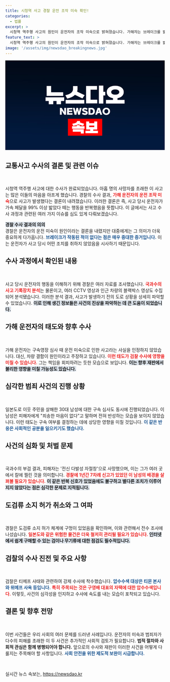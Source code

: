 ```yaml
---
title: 시청역 사고 경찰 운전 조작 미숙 확인!
categories:
  - 법률
excerpt: >
  시청역 역주행 사고의 원인이 운전자의 조작 미숙으로 밝혀졌습니다. 가해자는 브레이크를 밟지 않으며 급발진을 주장했지만, 경찰의 수사는 반박했습니다. 아울러, 일본도로 이웃을 살해한 30대 남성이 반성 없는 태도로 구속 여부를 놓고 논란이 일고 있습니다.
feature_text: >
  시청역 역주행 사고의 원인이 운전자의 조작 미숙으로 밝혀졌습니다. 가해자는 브레이크를 밟지 않으며 급발진을 주장했지만, 경찰의 수사는 반박했습니다. 아울러, 일본도로 이웃을 살해한 30대 남성이 반성 없는 태도로 구속 여부를 놓고 논란이 일고 있습니다.
image: '/assets/img/newsdao_breakingnews.jpg'
---
```


<p><img src="/assets/img/newsdao_breakingnews.jpg" alt="flaretime 속보" /></p>

<h2 data-ke-size="size26">교통사고 수사의 결론 및 관련 이슈</h2>

<p data-ke-size="size16">&nbsp;</p>

<p>시청역 역주행 사고에 대한 수사가 완료되었습니다. 아홉 명의 사망자를 초래한 이 사고는 많은 이들의 마음을 아프게 했습니다. 경찰의 수사 결과, <b><span style="color: #ee2323;">가해 운전자의 운전 조작 미숙</span></b>으로 사고가 발생했다는 결론이 내려졌습니다. 이러한 결론은 즉, 사고 당시 운전자가 가속 페달을 99% 이상 밟았다 떼는 행동을 반복했음을 뜻합니다. 이 글에서는 사고 수사 과정과 관련된 여러 가지 이슈를 심도 있게 다뤄보겠습니다. </p>

<p><b><span style="background-color: #21538527;">경찰 수사 결과의 의의</span></b>
<br>
경찰은 운전자의 운전 미숙이 원인이라는 결론을 내렸지만 대중에게는 그 의미가 더욱 중요하게 다가옵니다. <b><span style="color: #1a5490;">브레이크가 작동된 적이 없다는 점은 매우 중대한 증거입니다.</span></b> 이는 운전자가 사고 당시 어떤 조치를 취하지 않았음을 시사하기 때문입니다. </p>

<h2 data-ke-size="size26">수사 과정에서 확인된 내용</h2>

<p data-ke-size="size16">&nbsp;</p>

<p>사고 당시 운전자의 행동을 이해하기 위해 경찰은 여러 자료를 조사했습니다. <b><span style="color: #ee2323;">국과수의 사고 기록장치 분석</span></b>는 물론이고, 여러 CCTV 영상과 인근 차량의 블랙박스 영상도 수집되어 분석됐습니다. 이러한 분석 결과, 사고가 발생하기 전의 도로 상황을 상세히 파악할 수 있었습니다. <b><span style="background-color: #21538527;">이로 인해 생긴 정보들은 사건의 진상을 파악하는 데 큰 도움이 되었습니다.</span></b></p>

<h2 data-ke-size="size26">가해 운전자의 태도와 향후 수사</h2>

<p data-ke-size="size16">&nbsp;</p>

<p>가해 운전자는 구속영장 심사 때 운전 미숙으로 인한 사고라는 사실을 인정하지 않았습니다. 대신, 차량 결함이 원인이라고 주장하고 있습니다. <b><span style="color: #ee2323;">이런 태도가 검찰 수사에 영향을 미칠 수 있습니다.</span></b> 그는 책임을 회피하려는 듯한 모습으로 보입니다. <b><span style="background-color: #21538527;">이는 향후 재판에서 불리한 영향을 미칠 가능성도 있습니다.</span></b> </p>

<h2 data-ke-size="size26">심각한 범죄 사건의 진행 상황</h2>

<p data-ke-size="size16">&nbsp;</p>

<p>일본도로 이웃 주민을 살해한 30대 남성에 대한 구속 심사도 동시에 진행되었습니다. 이 남성은 피해자에게 "죄송한 마음이 없다"고 말하며 전혀 반성하는 모습을 보이지 않았습니다. 이런 태도는 구속 여부를 결정하는 데에 상당한 영향을 미칠 것입니다. <b><span style="color: #1a5490;">이 같은 반응은 사회적인 공분을 일으키기도 했습니다.</span></b></p>

<h2 data-ke-size="size26">사건의 심화 및 처벌 문제</h2>

<p data-ke-size="size16">&nbsp;</p>

<p>국과수의 부검 결과, 피해자는 '전신 다발성 자절창'으로 사망했으며, 이는 그가 여러 곳에서 칼에 찔린 것을 의미합니다. <b><span style="color: #ee2323;">경찰에 1년간 7차례 신고가 있었던 이 남성의 배경을 살펴볼 필요가 있습니다.</span></b> <b><span style="background-color: #21538527;">이 같은 반복 신호가 있었음에도 불구하고 별다른 조치가 이루어지지 않았다는 점은 심각한 문제로 지적됩니다.</span></b></p>

<h2 data-ke-size="size26">도검류 소지 허가 취소와 그 여파</h2>

<p data-ke-size="size16">&nbsp;</p>

<p>경찰은 도검류 소지 허가 체계에 구멍이 있었음을 확인하며, 이와 관련해서 전수 조사에 나섰습니다. <b><span style="color: #ee2323;">일본도와 같은 위험한 물건은 더욱 철저히 관리될 필요가 있습니다.</span></b> <b><span style="background-color: #21538527;">인터넷에서 쉽게 구매할 수 있는 검이나 무기류에 대한 점검도 필수적입니다.</span></b></p>

<h2 data-ke-size="size26">검찰의 수사 진전 및 주요 사항</h2>

<p data-ke-size="size16">&nbsp;</p>

<p>검찰은 티메프 사태와 관련하여 강제 수사에 착수했습니다. <b><span style="color: #1a5490;">압수수색 대상은 티몬 본사와 위메프 사옥 등입니다.</span></b> <b><span style="color: #ee2323;">특히 주목되는 것은 구영배 대표의 자택에 대한 압수수색입니다.</span></b> 이렇듯, 사건의 심각성을 인지하고 수사에 속도를 내는 모습이 포착되고 있습니다.</p>

<h2 data-ke-size="size26">결론 및 향후 전망</h2>

<p data-ke-size="size16">&nbsp;</p>

<p>이번 사건들은 우리 사회의 여러 문제를 드러낸 사례입니다. 운전자의 미숙과 범죄자가 다수의 피해를 초래한 이 두 사건은 추가적인 사회적 검토가 필요합니다. <b><span style="big">법적 절차와 사회적 관심은 함께 병행되어야 합니다.</span></b> 앞으로의 수사와 재판이 이러한 사건을 어떻게 다룰지는 주목해야 할 사항입니다. <b><span style="color: #1a5490;">사회 안전을 위한 제도적 보완이 시급합니다.</span></b> </p>

<p data-ke-size="size16">&nbsp;</p>
실시간 뉴스 속보는, <a href="https://newsdao.kr" rel="dofollow">https://newsdao.kr</a>



